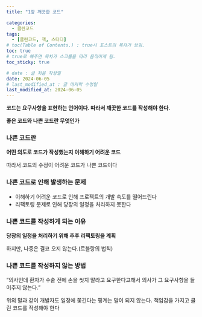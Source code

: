 ```yaml
---
title: "1장 깨끗한 코드"

categories:
  - 클린코드
tags:
  - [클린코드, 책, 스터디]
# toc(Table of Contents.) : true시 포스트의 목차가 보임.
toc: true
# true로 해주면 목차가 스크롤을 따라 움직이게 됨.
toc_sticky: true

# date : 글 처음 작성일
date: 2024-06-05
# last_modified_at : 글 마지막 수정일
last_modified_at: 2024-06-05
---
```


**코드는 요구사항을 표현하는 언어이다. 따라서 깨끗한 코드를 작성해야 한다.**

**좋은 코드와 나쁜 코드란 무엇인가**

### 나쁜 코드란

**어떤 의도로 코드가 작성했는지 이해하기 어려운 코드**

따라서 코드의 수정이 어려운 코드가 나쁜 코드이다

### 나쁜 코드로 인해 발생하는 문제

- 이해하기 어려운 코드로 인해 프로젝트의 개발 속도를 떨어뜨린다
- 리팩토링 문제로 인해 당장의 일정을 처리하지 못한다

### 나쁜 코드를 작성하게 되는 이유

**당장의 일정을 처리하기 위해 추후 리팩토링을 계획**

하지만, 나중은 결코 오지 않는다.(르블랑의 법칙)

### 나쁜 코드를 작성하지 않는 방법

“의사인데 환자가 수술 전에 손을 씻지 말라고 요구한다고해서 의사가 그 요구사항을 들어주지 않는다.”

위의 말과 같이 개발자도 일정에 쫒긴다는 핑계는 말이 되지 않는다. 책임감을 가지고 클린 코드를 작성해야 한다
